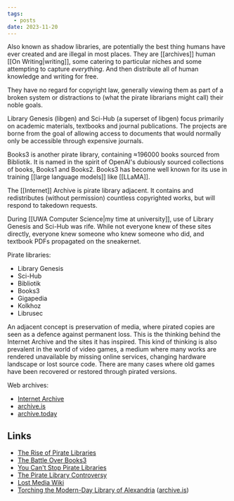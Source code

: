 ```yaml
---
tags:
  - posts
date: 2023-11-20
---
```

Also known as shadow libraries, are potentially the best thing humans have ever created and are illegal in most places.  They are [[archives]] human [[On Writing|writing]], some catering to particular niches and some attempting to capture *everything*.  And then distribute all of human knowledge and writing for free.

They have no regard for copyright law, generally viewing them as part of a broken system or distractions to (what the pirate librarians might call) their noble goals.

Library Genesis (libgen) and Sci-Hub (a superset of libgen) focus primarily on academic materials, textbooks and journal publications.  The projects are borne from the goal of allowing access to documents that would normally only be accessible through expensive journals.

Books3 is another pirate library, containing ≈196000 books sourced from Bibliotik.  It is named in the spirit of OpenAI's dubiously sourced collections of books, Books1 and Books2.  Books3 has become well known for its use in training [[large language models]] like [[LLaMA]].

The [[Internet]] Archive is pirate library adjacent.  It contains and redistributes (without permission) countless copyrighted works, but will respond to takedown requests.

During [[UWA Computer Science|my time at university]], use of Library Genesis and Sci-Hub was rife. While not everyone knew of these sites directly, everyone knew someone who knew someone who did, and textbook PDFs propagated on the sneakernet.

Pirate libraries:

- Library Genesis
- Sci-Hub
- Bibliotik
- Books3
- Gigapedia
- Kolkhoz
- Librusec

An adjacent concept is preservation of media, where pirated copies are seen as a defence against permanent loss. This is the thinking behind the Internet Archive and the sites it has inspired.  This kind of thinking is also prevalent in the world of video games, a medium where many works are rendered unavailable by missing online services, changing hardware landscape or lost source code. There are many cases where old games have been recovered or restored through pirated versions.

Web archives:

- [Internet Archive](https://archive.org)
- [archive.is](https://archive.is)
- [archive.today](https://archive.today)

## Links

- [The Rise of Pirate Libraries](https://www.atlasobscura.com/articles/the-rise-of-illegal-pirate-libraries)
- [The Battle Over Books3](https://www.wired.com/story/battle-over-books3/)
- [You Can't Stop Pirate Libraries](https://reason.com/2022/07/24/you-cant-stop-pirate-libraries/)
- [The Pirate Library Controversy](https://publiclibrariesonline.org/2016/06/the-pirate-library-controversy/)
- [Lost Media Wiki](https://lostmediawiki.com/Home)
- [Torching the Modern-Day Library of Alexandria](https://www.theatlantic.com/technology/archive/2017/04/the-tragedy-of-google-books/523320/) ([archive.is](https://archive.is/rQ7Zb))